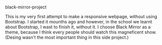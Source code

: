 black-mirror-project

This is my very first attempt to make a responsive webpage, without using Bootstrap. I started it mounths ago and however, in the school we learnt about Bootstrap, I wast to finish it, without it.
I choose Black Mirror as a theme, because I think every people should watch this magneficent show.
(Desing wasn't the most important thing in this side project.)
